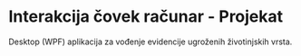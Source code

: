 # Interakcija čovek računar - Projekat


Desktop (WPF) aplikacija za vođenje evidencije ugroženih životinjskih vrsta.
